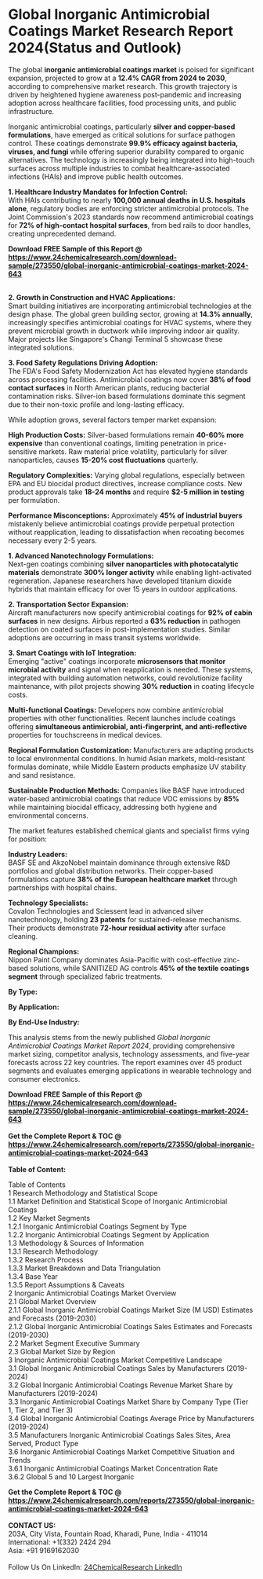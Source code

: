 <h1>Global Inorganic Antimicrobial Coatings Market Research Report 2024(Status and Outlook)</h1><p>The global <strong>inorganic antimicrobial coatings market</strong> is poised for significant expansion, projected to grow at a <strong>12.4% CAGR from 2024 to 2030</strong>, according to comprehensive market research. This growth trajectory is driven by heightened hygiene awareness post-pandemic and increasing adoption across healthcare facilities, food processing units, and public infrastructure.</p><p>Inorganic antimicrobial coatings, particularly <strong>silver and copper-based formulations</strong>, have emerged as critical solutions for surface pathogen control. These coatings demonstrate <strong>99.9% efficacy against bacteria, viruses, and fungi</strong> while offering superior durability compared to organic alternatives. The technology is increasingly being integrated into high-touch surfaces across multiple industries to combat healthcare-associated infections (HAIs) and improve public health outcomes.</p><p><strong>1. Healthcare Industry Mandates for Infection Control:</strong><br>
With HAIs contributing to nearly <strong>100,000 annual deaths in U.S. hospitals alone</strong>, regulatory bodies are enforcing stricter antimicrobial protocols. The Joint Commission's 2023 standards now recommend antimicrobial coatings for <strong>72% of high-contact hospital surfaces</strong>, from bed rails to door handles, creating unprecedented demand.</p><div><b>Download FREE Sample of this Report @ 
            <a href="https://www.24chemicalresearch.com/download-sample/273550/global-inorganic-antimicrobial-coatings-market-2024-643">
            https://www.24chemicalresearch.com/download-sample/273550/global-inorganic-antimicrobial-coatings-market-2024-643</a></b></div><br><p><strong>2. Growth in Construction and HVAC Applications:</strong><br>
Smart building initiatives are incorporating antimicrobial technologies at the design phase. The global green building sector, growing at <strong>14.3% annually</strong>, increasingly specifies antimicrobial coatings for HVAC systems, where they prevent microbial growth in ductwork while improving indoor air quality. Major projects like Singapore's Changi Terminal 5 showcase these integrated solutions.</p><p><strong>3. Food Safety Regulations Driving Adoption:</strong><br>
The FDA's Food Safety Modernization Act has elevated hygiene standards across processing facilities. Antimicrobial coatings now cover <strong>38% of food contact surfaces</strong> in North American plants, reducing bacterial contamination risks. Silver-ion based formulations dominate this segment due to their non-toxic profile and long-lasting efficacy.</p><p>While adoption grows, several factors temper market expansion:</p><p><strong>High Production Costs:</strong> Silver-based formulations remain <strong>40-60% more expensive</strong> than conventional coatings, limiting penetration in price-sensitive markets. Raw material price volatility, particularly for silver nanoparticles, causes <strong>15-20% cost fluctuations</strong> quarterly.</p><p><strong>Regulatory Complexities:</strong> Varying global regulations, especially between EPA and EU biocidal product directives, increase compliance costs. New product approvals take <strong>18-24 months</strong> and require <strong>$2-5 million in testing</strong> per formulation.</p><p><strong>Performance Misconceptions:</strong> Approximately <strong>45% of industrial buyers</strong> mistakenly believe antimicrobial coatings provide perpetual protection without reapplication, leading to dissatisfaction when recoating becomes necessary every 2-5 years.</p><p><strong>1. Advanced Nanotechnology Formulations:</strong><br>
Next-gen coatings combining <strong>silver nanoparticles with photocatalytic materials</strong> demonstrate <strong>300% longer activity</strong> while enabling light-activated regeneration. Japanese researchers have developed titanium dioxide hybrids that maintain efficacy for over 15 years in outdoor applications.</p><p><strong>2. Transportation Sector Expansion:</strong><br>
Aircraft manufacturers now specify antimicrobial coatings for <strong>92% of cabin surfaces</strong> in new designs. Airbus reported a <strong>63% reduction</strong> in pathogen detection on coated surfaces in post-implementation studies. Similar adoptions are occurring in mass transit systems worldwide.</p><p><strong>3. Smart Coatings with IoT Integration:</strong><br>
Emerging "active" coatings incorporate <strong>microsensors that monitor microbial activity</strong> and signal when reapplication is needed. These systems, integrated with building automation networks, could revolutionize facility maintenance, with pilot projects showing <strong>30% reduction</strong> in coating lifecycle costs.</p><p><strong>Multi-functional Coatings:</strong> Developers now combine antimicrobial properties with other functionalities. Recent launches include coatings offering <strong>simultaneous antimicrobial, anti-fingerprint, and anti-reflective</strong> properties for touchscreens in medical devices.</p><p><strong>Regional Formulation Customization:</strong> Manufacturers are adapting products to local environmental conditions. In humid Asian markets, mold-resistant formulas dominate, while Middle Eastern products emphasize UV stability and sand resistance.</p><p><strong>Sustainable Production Methods:</strong> Companies like BASF have introduced water-based antimicrobial coatings that reduce VOC emissions by <strong>85%</strong> while maintaining biocidal efficacy, addressing both hygiene and environmental concerns.</p><p>The market features established chemical giants and specialist firms vying for position:</p><p><strong>Industry Leaders:</strong><br>
BASF SE and AkzoNobel maintain dominance through extensive R&amp;D portfolios and global distribution networks. Their copper-based formulations capture <strong>38% of the European healthcare market</strong> through partnerships with hospital chains.</p><p><strong>Technology Specialists:</strong><br>
Covalon Technologies and Sciessent lead in advanced silver nanotechnology, holding <strong>23 patents</strong> for sustained-release mechanisms. Their products demonstrate <strong>72-hour residual activity</strong> after surface cleaning.</p><p><strong>Regional Champions:</strong><br>
Nippon Paint Company dominates Asia-Pacific with cost-effective zinc-based solutions, while SANITIZED AG controls <strong>45% of the textile coatings segment</strong> through specialized fabric treatments.</p><p><strong>By Type:</strong></p><p><strong>By Application:</strong></p><p><strong>By End-Use Industry:</strong></p><p>This analysis stems from the newly published <em>Global Inorganic Antimicrobial Coatings Market Report 2024</em>, providing comprehensive market sizing, competitor analysis, technology assessments, and five-year forecasts across 22 key countries. The report examines over 45 product segments and evaluates emerging applications in wearable technology and consumer electronics.</p><div><b>Download FREE Sample of this Report @ 
            <a href="https://www.24chemicalresearch.com/download-sample/273550/global-inorganic-antimicrobial-coatings-market-2024-643">
            https://www.24chemicalresearch.com/download-sample/273550/global-inorganic-antimicrobial-coatings-market-2024-643</a></b></div><br><div><b>Get the Complete Report & TOC @ 
            <a href="https://www.24chemicalresearch.com/reports/273550/global-inorganic-antimicrobial-coatings-market-2024-643">
            https://www.24chemicalresearch.com/reports/273550/global-inorganic-antimicrobial-coatings-market-2024-643</a></b></div><br>
            <b>Table of Content:</b><p>Table of Contents<br />
1 Research Methodology and Statistical Scope<br />
1.1 Market Definition and Statistical Scope of Inorganic Antimicrobial Coatings<br />
1.2 Key Market Segments<br />
1.2.1 Inorganic Antimicrobial Coatings Segment by Type<br />
1.2.2 Inorganic Antimicrobial Coatings Segment by Application<br />
1.3 Methodology & Sources of Information<br />
1.3.1 Research Methodology<br />
1.3.2 Research Process<br />
1.3.3 Market Breakdown and Data Triangulation<br />
1.3.4 Base Year<br />
1.3.5 Report Assumptions & Caveats<br />
2 Inorganic Antimicrobial Coatings Market Overview<br />
2.1 Global Market Overview<br />
2.1.1 Global Inorganic Antimicrobial Coatings Market Size (M USD) Estimates and Forecasts (2019-2030)<br />
2.1.2 Global Inorganic Antimicrobial Coatings Sales Estimates and Forecasts (2019-2030)<br />
2.2 Market Segment Executive Summary<br />
2.3 Global Market Size by Region<br />
3 Inorganic Antimicrobial Coatings Market Competitive Landscape<br />
3.1 Global Inorganic Antimicrobial Coatings Sales by Manufacturers (2019-2024)<br />
3.2 Global Inorganic Antimicrobial Coatings Revenue Market Share by Manufacturers (2019-2024)<br />
3.3 Inorganic Antimicrobial Coatings Market Share by Company Type (Tier 1, Tier 2, and Tier 3)<br />
3.4 Global Inorganic Antimicrobial Coatings Average Price by Manufacturers (2019-2024)<br />
3.5 Manufacturers Inorganic Antimicrobial Coatings Sales Sites, Area Served, Product Type<br />
3.6 Inorganic Antimicrobial Coatings Market Competitive Situation and Trends<br />
3.6.1 Inorganic Antimicrobial Coatings Market Concentration Rate<br />
3.6.2 Global 5 and 10 Largest Inorganic</p><div><b>Get the Complete Report & TOC @ 
            <a href="https://www.24chemicalresearch.com/reports/273550/global-inorganic-antimicrobial-coatings-market-2024-643">
            https://www.24chemicalresearch.com/reports/273550/global-inorganic-antimicrobial-coatings-market-2024-643</a></b></div><br><b>CONTACT US:</b><br>
            203A, City Vista, Fountain Road, Kharadi, Pune, India - 411014<br>
            International: +1(332) 2424 294<br>
            Asia: +91 9169162030 <br><br>
            Follow Us On LinkedIn: <a href="https://www.linkedin.com/company/24chemicalresearch/">24ChemicalResearch LinkedIn</a>